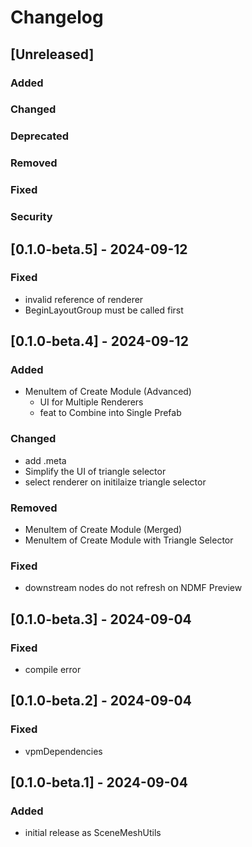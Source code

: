 # Changelog

## [Unreleased]
### Added

### Changed

### Deprecated

### Removed

### Fixed

### Security

## [0.1.0-beta.5] - 2024-09-12
### Fixed
- invalid reference of renderer
- BeginLayoutGroup must be called first

## [0.1.0-beta.4] - 2024-09-12
### Added
- MenuItem of Create Module (Advanced)
    - UI for Multiple Renderers
    - feat to Combine into Single Prefab

### Changed
- add .meta
- Simplify the UI of triangle selector
- select renderer on initilaize triangle selector

### Removed
- MenuItem of Create Module (Merged)
- MenuItem of Create Module with Triangle Selector

### Fixed
- downstream nodes do not refresh on NDMF Preview

## [0.1.0-beta.3] - 2024-09-04
### Fixed
- compile error

## [0.1.0-beta.2] - 2024-09-04
### Fixed
- vpmDependencies

## [0.1.0-beta.1] - 2024-09-04
### Added
- initial release as SceneMeshUtils

